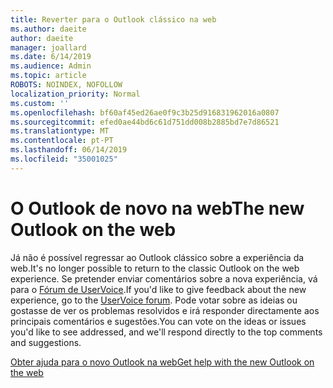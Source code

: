 ```yaml
---
title: Reverter para o Outlook clássico na web
ms.author: daeite
author: daeite
manager: joallard
ms.date: 6/14/2019
ms.audience: Admin
ms.topic: article
ROBOTS: NOINDEX, NOFOLLOW
localization_priority: Normal
ms.custom: ''
ms.openlocfilehash: bf60af45ed26ae0f9c3b25d916831962016a0807
ms.sourcegitcommit: efed0ae44bd6c61d751dd008b2885bd7e7d86521
ms.translationtype: MT
ms.contentlocale: pt-PT
ms.lasthandoff: 06/14/2019
ms.locfileid: "35001025"
---
```

# <a name="the-new-outlook-on-the-web"></a><span data-ttu-id="4bf7e-102">O Outlook de novo na web</span><span class="sxs-lookup"><span data-stu-id="4bf7e-102">The new Outlook on the web</span></span>

<span data-ttu-id="4bf7e-103">Já não é possível regressar ao Outlook clássico sobre a experiência da web.</span><span class="sxs-lookup"><span data-stu-id="4bf7e-103">It's no longer possible to return to the classic Outlook on the web experience.</span></span> <span data-ttu-id="4bf7e-104">Se pretender enviar comentários sobre a nova experiência, vá para o [Fórum de UserVoice](https://outlook.uservoice.com/forums/313228--outlook-on-the-web-office-365).</span><span class="sxs-lookup"><span data-stu-id="4bf7e-104">If you'd like to give feedback about the new experience, go to the [UserVoice forum](https://outlook.uservoice.com/forums/313228--outlook-on-the-web-office-365).</span></span> <span data-ttu-id="4bf7e-105">Pode votar sobre as ideias ou gostasse de ver os problemas resolvidos e irá responder directamente aos principais comentários e sugestões.</span><span class="sxs-lookup"><span data-stu-id="4bf7e-105">You can vote on the ideas or issues you'd like to see addressed, and we'll respond directly to the top comments and suggestions.</span></span>

[<span data-ttu-id="4bf7e-106">Obter ajuda para o novo Outlook na web</span><span class="sxs-lookup"><span data-stu-id="4bf7e-106">Get help with the new Outlook on the web</span></span>](https://support.office.com/article/017014cd-2ad0-41ab-8473-6bd8c349d4f8)